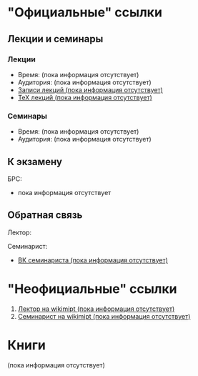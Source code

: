 # "Официальные" ссылки

## Лекции и семинары
### Лекции  
- Время: (пока информация отсутствует)
- Аудитория: (пока информация отсутствует)
- [Записи лекций (пока информация отсутствует)]()
- [ТеХ лекций (пока информация отсутствует)]()

### Семинары  
- Время: (пока информация отсутствует)
- Аудитория: (пока информация отсутствует) 

## К экзамену
БРС:  
- пока информация отсутствует

## Обратная связь
Лектор:  

Семинарист:
- [ВК семинариста (пока информация отсутствует)]()

# "Неофициальные" ссылки
1. [Лектор на wikimipt (пока информация отсутствует)]()  
1. [Семинарист на wikimipt (пока информация отсутствует)]()  

# Книги
(пока информация отсутствует)
